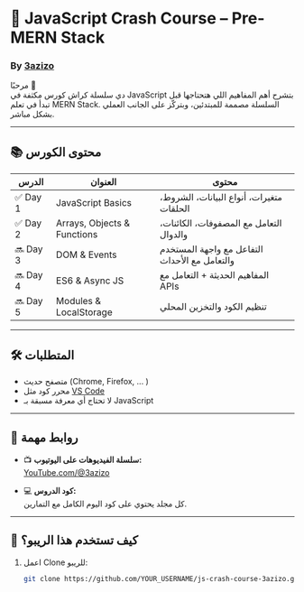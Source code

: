 # 🚀 JavaScript Crash Course – Pre-MERN Stack  
### By [3azizo](https://www.youtube.com/@3azizo)

مرحبًا 👋  
دي سلسلة كراش كورس مكثفة في JavaScript بتشرح أهم المفاهيم اللي هتحتاجها قبل تبدأ في تعلم MERN Stack. السلسلة مصممة للمبتدئين، وبتركّز على الجانب العملي بشكل مباشر.

---

## 📚 محتوى الكورس

| الدرس | العنوان | محتوى |
|-------|---------|--------|
| ✅ Day 1 | JavaScript Basics | متغيرات، أنواع البيانات، الشروط، الحلقات |
| ✅ Day 2 | Arrays, Objects & Functions | التعامل مع المصفوفات، الكائنات، والدوال |
| 🔜 Day 3 | DOM & Events | التفاعل مع واجهة المستخدم والتعامل مع الأحداث |
| 🔜 Day 4 | ES6 & Async JS | المفاهيم الحديثة + التعامل مع APIs |
| 🔜 Day 5 | Modules & LocalStorage | تنظيم الكود والتخزين المحلي |

---

## 🛠 المتطلبات

- متصفح حديث (Chrome, Firefox, ... )
- محرر كود مثل [VS Code](https://code.visualstudio.com/)
- لا تحتاج أي معرفة مسبقة بـ JavaScript

---

## 🔗 روابط مهمة

- 📺 **سلسلة الفيديوهات على اليوتيوب:**  
  [YouTube.com/@3azizo](https://www.youtube.com/@3azizo)

- 💻 **كود الدروس:**  
  كل مجلد يحتوي على كود اليوم الكامل مع التمارين.

---

## 🧠 كيف تستخدم هذا الريبو؟

1. اعمل Clone للريبو:
   ```bash
   git clone https://github.com/YOUR_USERNAME/js-crash-course-3azizo.git
